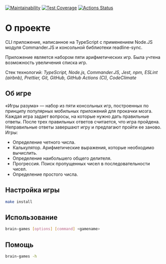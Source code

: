 [![Maintainability](https://api.codeclimate.com/v1/badges/fa7a1dae33a9bcd31089/maintainability)](https://codeclimate.com/github/shahzod418/project--brain-game/maintainability) [![Test Coverage](https://api.codeclimate.com/v1/badges/fa7a1dae33a9bcd31089/test_coverage)](https://codeclimate.com/github/shahzod418/project--brain-game/test_coverage) [![Actions Status](https://github.com/shahzod418/project--brain-game-typescript/workflows/eslint-test/badge.svg)](https://github.com/shahzod418/project--brain-game-typescript/actions)

# О проекте

СLI приложение, написанное на TypeScript с применением Node.JS модуля Commander.JS и консольной библиотеки readline-sync.

Приложение является набором пяти арифметических игр. Была учтена возможность увеличения списка игр.

Стек технологий: *TypeScript, Node.js, Commander.JS, Jest, npm, ESLint (airbnb), Prettier, Git, GitHub, GitHub Actions (CI), CodeClimate*

## Об игре

«Игры разума» — набор из пяти консольных игр, построенных по принципу популярных мобильных приложений для прокачки мозга. Каждая игра задает вопросы, на которые нужно дать правильные ответы. После трех правильных ответов считается, что игра пройдена. Неправильные ответы завершают игру и предлагают пройти ее заново. Игры:

- Определение четного числа.
- Калькулятор. Арифметические выражения, которые необходимо вычислить.
- Определение наибольшего общего делителя.
- Прогрессия. Поиск пропущенных чисел в последовательности чисел.
- Определение простого числа.

## Настройка игры

```sh
make install
```

## Использование

```sh
brain-games [options] [command] <gamename>
```

## Помощь

```sh
brain-games -h
```
